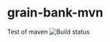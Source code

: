 # grain-bank-mvn
Test of maven
![Build status](https://travis-ci.com/kolor200/grain-bank-mvn.svg?branch=main)
